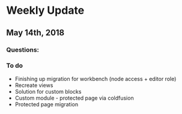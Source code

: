 # Weekly Update

## May 14th, 2018

### Questions:



### To do
- Finishing up migration for workbench (node access + editor role)
- Recreate views
- Solution for custom blocks
- Custom module - protected page via coldfusion
- Protected page migration
